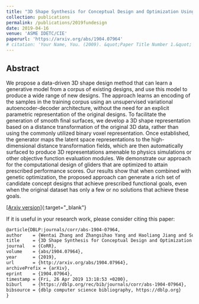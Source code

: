 ```yaml
---
title: "3D Shape Synthesis for Conceptual Design and Optimization Using Variational Autoencoders"
collection: publications
permalink: /publications/2019fundesign
date: 2019-04-16
venue: 'ASME IDETC/CIE'
paperurl: 'https://arxiv.org/abs/1904.07964'
# citation: 'Your Name, You. (2009). &quot;Paper Title Number 1.&quot; <i>Journal 1</i>. 1(1).'
---
```


## Abstract

We propose a data-driven 3D shape design method that can learn a generative model from a corpus of existing designs, and use this model to produce a wide range of new designs. The approach learns an encoding of the samples in the training corpus using an unsupervised variational autoencoder-decoder architecture, without the need for an explicit parametric representation of the original designs. To facilitate the generation of smooth final surfaces, we develop a 3D shape representation based on a distance transformation of the original 3D data, rather than using the commonly utilized binary voxel representation. Once established, the generator maps the latent space representations to the high-dimensional distance transformation fields, which are then automatically surfaced to produce 3D representations amenable to physics simulations or other objective function evaluation modules. We demonstrate our approach for the computational design of gliders that are optimized to attain prescribed performance scores. Our results show that when combined with genetic optimization, the proposed approach can generate a rich set of candidate concept designs that achieve prescribed functional goals, even when the original dataset has only a few or no solutions that achieve these goals.

[[Arxiv version]](https://arxiv.org/abs/1904.07964){:target="_blank"} 

If it is useful in your research work, please consider citing this paper:

```latex
@article{DBLP:journals/corr/abs-1904-07964,  
author    = {Wentai Zhang and Zhangsihao Yang and Haoliang Jiang and Suyash Nigam and Soji Yamakawa and Tomotake Furuhata and Kenji Shimada and Levent Burak Kara},  
title     = {3D Shape Synthesis for Conceptual Design and Optimization Using Variational Autoencoders},    
journal   = {CoRR},  
volume    = {abs/1904.07964},  
year      = {2019},  
url       = {http://arxiv.org/abs/1904.07964},  
archivePrefix = {arXiv},  
eprint    = {1904.07964},  
timestamp = {Fri, 26 Apr 2019 13:18:53 +0200},  
biburl    = {https://dblp.org/rec/bib/journals/corr/abs-1904-07964},  
bibsource = {dblp computer science bibliography, https://dblp.org}  
}
```
